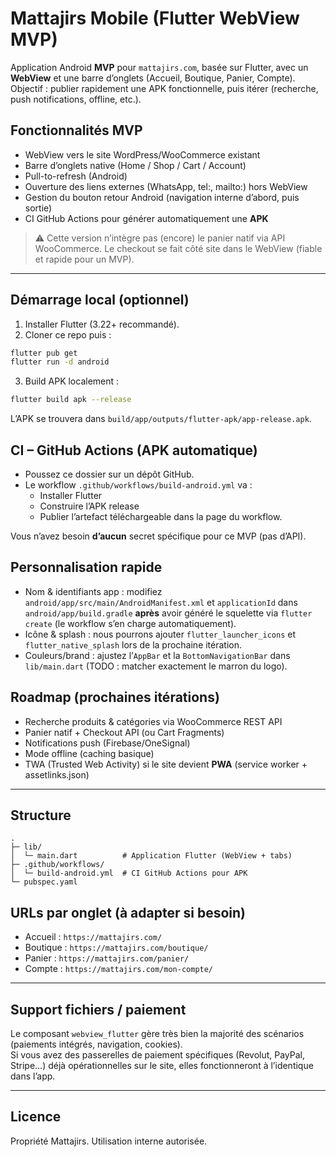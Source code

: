
# Mattajirs Mobile (Flutter WebView MVP)

Application Android **MVP** pour `mattajirs.com`, basée sur Flutter, avec un **WebView** et une barre d’onglets (Accueil, Boutique, Panier, Compte).  
Objectif : publier rapidement une APK fonctionnelle, puis itérer (recherche, push notifications, offline, etc.).

## Fonctionnalités MVP
- WebView vers le site WordPress/WooCommerce existant
- Barre d’onglets native (Home / Shop / Cart / Account)
- Pull-to-refresh (Android)
- Ouverture des liens externes (WhatsApp, tel:, mailto:) hors WebView
- Gestion du bouton retour Android (navigation interne d’abord, puis sortie)
- CI GitHub Actions pour générer automatiquement une **APK**

> ⚠️ Cette version n’intègre pas (encore) le panier natif via API WooCommerce. Le checkout se fait côté site dans le WebView (fiable et rapide pour un MVP).

---

## Démarrage local (optionnel)
1) Installer Flutter (3.22+ recommandé).  
2) Cloner ce repo puis :
```bash
flutter pub get
flutter run -d android
```
3) Build APK localement :
```bash
flutter build apk --release
```
L’APK se trouvera dans `build/app/outputs/flutter-apk/app-release.apk`.

## CI – GitHub Actions (APK automatique)
- Poussez ce dossier sur un dépôt GitHub.
- Le workflow `.github/workflows/build-android.yml` va :
  - Installer Flutter
  - Construire l’APK release
  - Publier l’artefact téléchargeable dans la page du workflow.

Vous n’avez besoin **d’aucun** secret spécifique pour ce MVP (pas d’API).

## Personnalisation rapide
- Nom & identifiants app : modifiez `android/app/src/main/AndroidManifest.xml` et `applicationId` dans `android/app/build.gradle` **après** avoir généré le squelette via `flutter create` (le workflow s’en charge automatiquement).
- Icône & splash : nous pourrons ajouter `flutter_launcher_icons` et `flutter_native_splash` lors de la prochaine itération.
- Couleurs/brand : ajustez l’`AppBar` et la `BottomNavigationBar` dans `lib/main.dart` (TODO : matcher exactement le marron du logo).

## Roadmap (prochaines itérations)
- Recherche produits & catégories via WooCommerce REST API
- Panier natif + Checkout API (ou Cart Fragments)
- Notifications push (Firebase/OneSignal)
- Mode offline (caching basique)
- TWA (Trusted Web Activity) si le site devient **PWA** (service worker + assetlinks.json)

---

## Structure
```
.
├─ lib/
│  └─ main.dart          # Application Flutter (WebView + tabs)
├─ .github/workflows/
│  └─ build-android.yml  # CI GitHub Actions pour APK
└─ pubspec.yaml
```

## URLs par onglet (à adapter si besoin)
- Accueil : `https://mattajirs.com/`
- Boutique : `https://mattajirs.com/boutique/`
- Panier : `https://mattajirs.com/panier/`
- Compte : `https://mattajirs.com/mon-compte/`

---

## Support fichiers / paiement
Le composant `webview_flutter` gère très bien la majorité des scénarios (paiements intégrés, navigation, cookies).  
Si vous avez des passerelles de paiement spécifiques (Revolut, PayPal, Stripe…) déjà opérationnelles sur le site, elles fonctionneront à l’identique dans l’app.

---

## Licence
Propriété Mattajirs. Utilisation interne autorisée.

